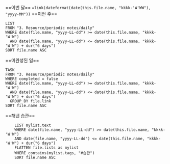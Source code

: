 ==이번 달== `=link(dateformat(date(this.file.name, "kkkk-'W'WW"), "yyyy-MM"))`
==이번 주==
```dataview
LIST
FROM "3. Resource/periodic notes/daily"
WHERE date(file.name, "yyyy-LL-dd") >= date(this.file.name, "kkkk-'W'W")
  AND date(file.name, "yyyy-LL-dd") <= date(this.file.name, "kkkk-'W'W") + dur("6 days")
SORT file.name ASC
```
==미완성된 일==
```dataview
TASK
FROM "3. Resource/periodic notes/daily"
WHERE completed = false
WHERE date(file.name, "yyyy-LL-dd") >= date(this.file.name, "kkkk-'W'W")
  AND date(file.name, "yyyy-LL-dd") <= date(this.file.name, "kkkk-'W'W") + dur("6 days")
  GROUP BY file.link
SORT file.name ASC
```
==해낸 습관==
```dataview
	LIST mylist.text
	WHERE date(file.name, "yyyy-LL-dd") >= date(this.file.name, "kkkk-'W'W")
	AND date(file.name, "yyyy-LL-dd") <= date(this.file.name, "kkkk-'W'W") + dur("6 days")  
	FLATTEN file.lists as mylist
	WHERE contains(mylist.tags, "#습관")
	SORT file.name ASC
```


